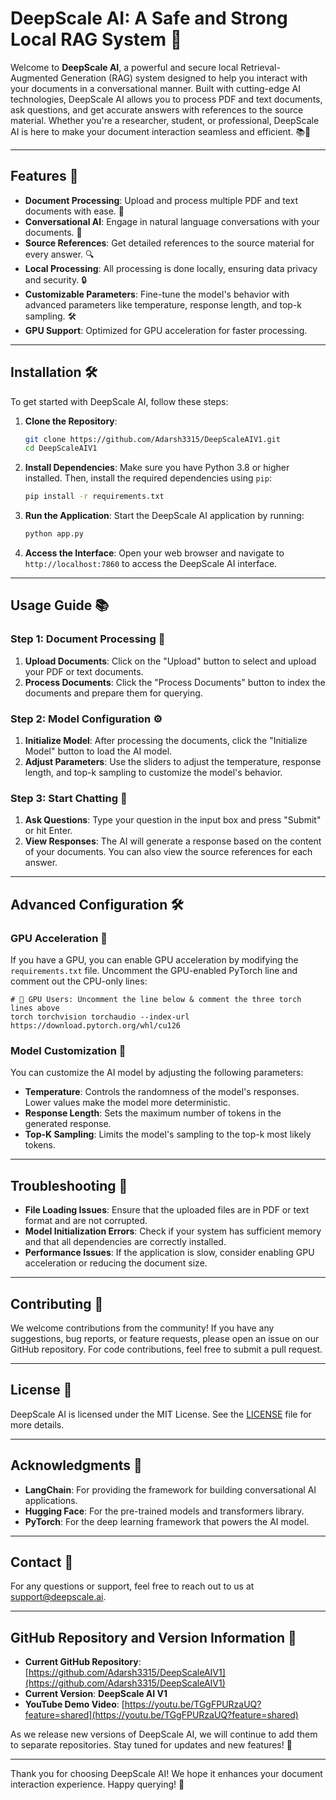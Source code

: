 # DeepScale AI: A Safe and Strong Local RAG System 🚀

Welcome to **DeepScale AI**, a powerful and secure local Retrieval-Augmented Generation (RAG) system designed to help you interact with your documents in a conversational manner. Built with cutting-edge AI technologies, DeepScale AI allows you to process PDF and text documents, ask questions, and get accurate answers with references to the source material. Whether you're a researcher, student, or professional, DeepScale AI is here to make your document interaction seamless and efficient. 📚🤖

---

## Features 🌟

- **Document Processing**: Upload and process multiple PDF and text documents with ease. 📄
- **Conversational AI**: Engage in natural language conversations with your documents. 💬
- **Source References**: Get detailed references to the source material for every answer. 🔍
- **Local Processing**: All processing is done locally, ensuring data privacy and security. 🔒
- **Customizable Parameters**: Fine-tune the model's behavior with advanced parameters like temperature, response length, and top-k sampling. 🛠️
- **GPU Support**: Optimized for GPU acceleration for faster processing.

---

## Installation 🛠️

To get started with DeepScale AI, follow these steps:

1. **Clone the Repository**:
   ```bash
   git clone https://github.com/Adarsh3315/DeepScaleAIV1.git
   cd DeepScaleAIV1
   ```

2. **Install Dependencies**:
   Make sure you have Python 3.8 or higher installed. Then, install the required dependencies using `pip`:
   ```bash
   pip install -r requirements.txt
   ```

3. **Run the Application**:
   Start the DeepScale AI application by running:
   ```bash
   python app.py
   ```

4. **Access the Interface**:
   Open your web browser and navigate to `http://localhost:7860` to access the DeepScale AI interface.

---

## Usage Guide 📚

### Step 1: Document Processing 📄
1. **Upload Documents**: Click on the "Upload" button to select and upload your PDF or text documents.
2. **Process Documents**: Click the "Process Documents" button to index the documents and prepare them for querying.

### Step 2: Model Configuration ⚙️
1. **Initialize Model**: After processing the documents, click the "Initialize Model" button to load the AI model.
2. **Adjust Parameters**: Use the sliders to adjust the temperature, response length, and top-k sampling to customize the model's behavior.

### Step 3: Start Chatting 💬
1. **Ask Questions**: Type your question in the input box and press "Submit" or hit Enter.
2. **View Responses**: The AI will generate a response based on the content of your documents. You can also view the source references for each answer.

---

## Advanced Configuration 🛠️

### GPU Acceleration 🚀
If you have a GPU, you can enable GPU acceleration by modifying the `requirements.txt` file. Uncomment the GPU-enabled PyTorch line and comment out the CPU-only lines:

```plaintext
# 🔹 GPU Users: Uncomment the line below & comment the three torch lines above
torch torchvision torchaudio --index-url https://download.pytorch.org/whl/cu126
```

### Model Customization 🧩
You can customize the AI model by adjusting the following parameters:
- **Temperature**: Controls the randomness of the model's responses. Lower values make the model more deterministic.
- **Response Length**: Sets the maximum number of tokens in the generated response.
- **Top-K Sampling**: Limits the model's sampling to the top-k most likely tokens.

---

## Troubleshooting 🛑

- **File Loading Issues**: Ensure that the uploaded files are in PDF or text format and are not corrupted.
- **Model Initialization Errors**: Check if your system has sufficient memory and that all dependencies are correctly installed.
- **Performance Issues**: If the application is slow, consider enabling GPU acceleration or reducing the document size.

---

## Contributing 🤝

We welcome contributions from the community! If you have any suggestions, bug reports, or feature requests, please open an issue on our GitHub repository. For code contributions, feel free to submit a pull request.

---

## License 📝

DeepScale AI is licensed under the MIT License. See the [LICENSE](LICENSE) file for more details.

---

## Acknowledgments 🙏

- **LangChain**: For providing the framework for building conversational AI applications.
- **Hugging Face**: For the pre-trained models and transformers library.
- **PyTorch**: For the deep learning framework that powers the AI model.

---

## Contact 📧

For any questions or support, feel free to reach out to us at [support@deepscale.ai](mailto:support@deepscale.ai).

---

## GitHub Repository and Version Information 📂

- **Current GitHub Repository**: [https://github.com/Adarsh3315/DeepScaleAIV1](https://github.com/Adarsh3315/DeepScaleAIV1)
- **Current Version**: **DeepScale AI V1**
- **YouTube Demo Video**: [https://youtu.be/TGgFPURzaUQ?feature=shared](https://youtu.be/TGgFPURzaUQ?feature=shared)

As we release new versions of DeepScale AI, we will continue to add them to separate repositories. Stay tuned for updates and new features! 🚀

---

Thank you for choosing DeepScale AI! We hope it enhances your document interaction experience. Happy querying! 🎉
